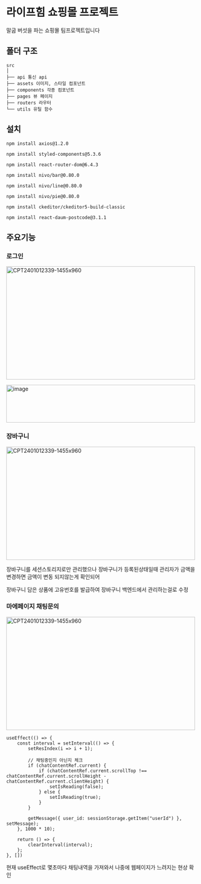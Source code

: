 # 라이프힘 쇼핑몰 프로젝트
말굽 버섯을 파는 쇼핑몰 팀프로젝트입니다

## 폴더 구조

```
src
│
├── api 통신 api
├── assets 이미지, 스타일 컴포넌트
├── components 각종 컴포넌트
├── pages 뷰 페이지
├── routers 라우터
└── utils 유틸 함수
``` 

## 설치
```
npm install axios@1.2.0
```
```
npm install styled-components@5.3.6
```
```
npm install react-router-dom@6.4.3
```
```
npm install nivo/bar@0.80.0
```
```
npm install nivo/line@0.80.0
```
```
npm install nivo/pie@0.80.0
```
```
npm install ckeditor/ckeditor5-build-classic
```
```
npm install react-daum-postcode@3.1.1
```

## 주요기능

### 로그인

<p>
  <img src="https://github.com/koreaCoren/shop-frontend/assets/92096968/7373debe-4831-4bd1-900c-c02f44b7885b" alt="CPT2401012339-1455x960" width="500" height="300">
</p>

<p>
  <img src="https://github.com/koreaCoren/shop-frontend/assets/92096968/916cb751-cbb3-4354-8593-655a30a8ecb1" alt="image" width="500" height="100">
</p>

### 장바구니

<p>
  <img src="https://github.com/koreaCoren/shop-frontend/assets/92096968/a62ea289-c147-411e-b681-9086ada91307" alt="CPT2401012339-1455x960" width="500" height="300">
</p>

장바구니를 세션스토리지로만 관리했으나 장바구니가 등록된상태일때 관리자가 금액을 변경하면 금액이 변동 되지않는게 확인되어

장바구니 담은 상품에 고유번호를 발급하여 장바구니 백엔드에서 관리하는걸로 수정

### 마에페이지 채팅문의

<p>
  <img src="https://github.com/koreaCoren/shop-frontend/assets/92096968/514e5b6c-db2d-4e69-b98e-f39a6c1c8956" alt="CPT2401012339-1455x960" width="500" height="300">
</p>

```
useEffect(() => {
    const interval = setInterval(() => {
        setResIndex(i => i + 1);

        // 채팅중인지 아닌지 체크
        if (chatContentRef.current) {
            if (chatContentRef.current.scrollTop !== chatContentRef.current.scrollHeight - chatContentRef.current.clientHeight) {
                setIsReading(false);
            } else {
                setIsReading(true);
            }
        }

        getMessage({ user_id: sessionStorage.getItem("userId") }, setMessage);
    }, 1000 * 10);

    return () => {
        clearInterval(interval);
    };
}, [])
```

현재 useEffect로 몇초마다 채팅내역을 가져와서 나중에 웹페이지가 느려지는 현상 확인
